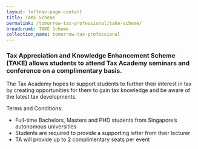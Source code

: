 ```yaml
---
layout: leftnav-page-content
title: TAKE Scheme
permalink: /tomorrow-tax-professional/take-scheme/
breadcrumb: TAKE Scheme
collection_name: tomorrow-tax-professional
---
```


### **Tax Appreciation and Knowledge Enhancement Scheme (TAKE) allows students to attend Tax Academy seminars and conference on a complimentary basis**.

The Tax Academy hopes to support students to further their interest in tax by creating opportunities for them to gain tax knowledge and be aware of the latest tax developments.

Terms and Conditions:

* Full-time Bachelors, Masters and PHD students from Singapore’s autonomous universities
* Students are required to provide a supporting letter from their lecturer
* TA will provide up to 2 complimentary seats per event
